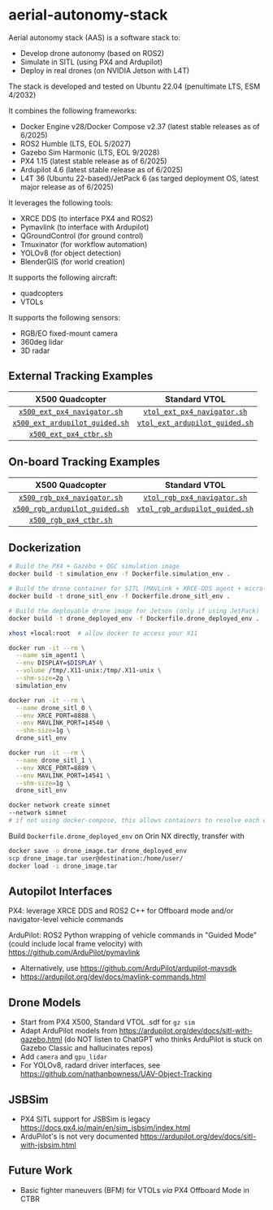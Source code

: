 # aerial-autonomy-stack

Aerial autonomy stack (AAS) is a software stack to:
- Develop drone autonomy (based on ROS2)
- Simulate in SITL (using PX4 and Ardupilot)
- Deploy in real drones (on NVIDIA Jetson with L4T)

The stack is developed and tested on Ubuntu 22.04 (penultimate LTS, ESM 4/2032)

It combines the following frameworks:
- Docker Engine v28/Docker Compose v2.37 (latest stable releases as of 6/2025)
- ROS2 Humble (LTS, EOL 5/2027)
- Gazebo Sim Harmonic (LTS, EOL 9/2028)
- PX4 1.15 (latest stable release as of 6/2025)
- Ardupilot 4.6 (latest stable release as of 6/2025)
- L4T 36 (Ubuntu 22-based)/JetPack 6 (as targed deployment OS, latest major release as of 6/2025)

It leverages the following tools:
- XRCE DDS (to interface PX4 and ROS2)
- Pymavlink (to interface with Ardupilot)
- QGroundControl (for ground control)
- Tmuxinator (for workflow automation)
- YOLOv8 (for object detection)
- BlenderGIS (for world creation)

It supports the following aircraft:
- quadcopters
- VTOLs

It supports the following sensors:
- RGB/EO fixed-mount camera
- 360deg lidar
- 3D radar

## External Tracking Examples

| X500 Quadcopter                        |  Standard VTOL                         |
|:--------------------------------------:|:--------------------------------------:|
| [`x500_ext_px4_navigator.sh`](link)    | [`vtol_ext_px4_navigator.sh`](link)    |
| [`x500_ext_ardupilot_guided.sh`](link) | [`vtol_ext_ardupilot_guided.sh`](link) |
| [`x500_ext_px4_ctbr.sh`](link)         |                                        |

## On-board Tracking Examples

| X500 Quadcopter                        |  Standard VTOL                         |
|:--------------------------------------:|:--------------------------------------:|
| [`x500_rgb_px4_navigator.sh`](link)    | [`vtol_rgb_px4_navigator.sh`](link)    |
| [`x500_rgb_ardupilot_guided.sh`](link) | [`vtol_rgb_ardupilot_guided.sh`](link) |
| [`x500_rgb_px4_ctbr.sh`](link)         |                                        |

## Dockerization

```sh
# Build the PX4 + Gazebo + QGC simulation image
docker build -t simulation_env -f Dockerfile.simulation_env .

# Build the drone container for SITL (MAVLink + XRCE-DDS agent + micro-ROS bridge)
docker build -t drone_sitl_env -f Dockerfile.drone_sitl_env .

# Build the deployable drone image for Jetson (only if using JetPack)
docker build -t drone_deployed_env -f Dockerfile.drone_deployed_env .
```

```sh
xhost +local:root  # allow docker to access your X11

docker run -it --rm \
  --name sim_agent1 \
  --env DISPLAY=$DISPLAY \
  --volume /tmp/.X11-unix:/tmp/.X11-unix \
  --shm-size=2g \
  simulation_env
```

```sh
docker run -it --rm \
  --name drone_sitl_0 \
  --env XRCE_PORT=8888 \
  --env MAVLINK_PORT=14540 \
  --shm-size=1g \
  drone_sitl_env

docker run -it --rm \
  --name drone_sitl_1 \
  --env XRCE_PORT=8889 \
  --env MAVLINK_PORT=14541 \
  --shm-size=1g \
  drone_sitl_env
```

```sh
docker network create simnet
--network simnet
# if not using docker-compose, this allows containers to resolve each other by name if needed
```

Build `Dockerfile.drone_deployed_env` on Orin NX directly, transfer with
```sh
docker save -o drone_image.tar drone_deployed_env
scp drone_image.tar user@destination:/home/user/
docker load -i drone_image.tar
```

## Autopilot Interfaces

PX4: leverage XRCE DDS and ROS2 C++ for Offboard mode and/or navigator-level vehicle commands

ArduPilot: ROS2 Python wrapping of vehicle commands in "Guided Mode" (could include local frame velocity) with https://github.com/ArduPilot/pymavlink
- Alternatively, use https://github.com/ArduPilot/ardupilot-mavsdk
- https://ardupilot.org/dev/docs/mavlink-commands.html

## Drone Models

- Start from PX4 X500, Standard VTOL .sdf for `gz sim`
- Adapt ArduPilot models from https://ardupilot.org/dev/docs/sitl-with-gazebo.html (do NOT listen to ChatGPT who thinks ArduPilot is stuck on Gazebo Classic and hallucinates repos)
- Add `camera` and `gpu_lidar`
- For YOLOv8, radard driver interfaces, see https://github.com/nathanbowness/UAV-Object-Tracking

## JSBSim

- PX4 SITL support for JSBSim is legacy https://docs.px4.io/main/en/sim_jsbsim/index.html
- ArduPilot's is not very documented https://ardupilot.org/dev/docs/sitl-with-jsbsim.html

## Future Work

- Basic fighter maneuvers (BFM) for VTOLs *via* PX4 Offboard Mode in CTBR